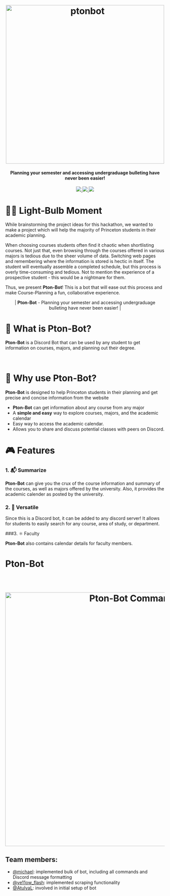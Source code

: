 <h1 align="center">
  <br>
  <a href="https://github.com/mwei4/HackPrincetonSP22/blob/main/logo.png"><img src="https://github.com/mwei4/HackPrincetonSP22/blob/main/logo.png" alt="ptonbot" width="500"></a>
<!--   Pton-Bot -->
</h1>

<!-- ------------------------------------------ -->

<h4 align="center">Planning your semester and accessing undergraduage bulleting have never been easier!</h4>

<p align="center">
  <a href="https://img.shields.io/badge/python-v3.6%2B-blue">
    <img src="https://img.shields.io/badge/python-v3.6%2B-blue">
  </a>
  
  <a href="https://img.shields.io/badge/json-%20%7B%3B%7D-orange">
    <img src="https://img.shields.io/badge/json-%20%7B%3B%7D-orange">
  </a>
  
  <a href="https://img.shields.io/badge/discord-Bot-9cf?logo=discord">
    <img src="https://img.shields.io/badge/discord-Bot-9cf?logo=discord">
  </a>

</p>

<!-- Demo Video -->

# 🧘‍♀️ Light-Bulb Moment

While brainstorming the project ideas for this hackathon, we wanted to make a project which will help the majority of Princeton students in their academic planning.

When choosing courses students often find it chaotic when shortlisting courses. Not just that, even browsing through the courses offered in various majors is tedious due to the sheer volume of data. Switching web pages and remembering where the information is stored is hectic in itself. The student will eventually assemble a completed schedule, but this process is overly time-consuming and tedious. Not to mention the experience of a prospective student - this would be a nightmare for them.

Thus, we present **Pton-Bot**! This is a bot that will ease out this process and make Course-Planning a fun, collaborative experience.

<p align="center"> | <b>Pton-Bot</b>  -  Planning your semester and accessing undergraduage bulleting have never been easier! |</p>

# 👀 What is Pton-Bot?

**Pton-Bot** is a Discord Bot that can be used by any student to get information on courses, majors, and planning out their degree.

<br>


# 🤖 Why use Pton-Bot?

**Pton-Bot** is designed to help Princeton students in their planning and get precise and concise information from the website

- **Pton-Bot** can get information about any course from any major
- A **simple and easy** way to explore courses, majors, and the academic calendar
- Easy way to access the academic calendar.
- Allows you to share and discuss potential classes with peers on Discord.

# 🎮 Features

### 1. 📬 Summarize

**Pton-Bot** can give you the crux of the course information and summary of the courses, as well as majors offered by the university. Also, it provides the academic calender as posted by the university.

### 2. 🚀 Versatile

Since this is a Discord bot, it can be added to any discord server! It allows for students to easily search for any course, area of study, or department.

###3. ⚛️ Faculty

**Pton-Bot** also contains calendar details for faculty members. 

# Pton-Bot

<h1 align="center">
  <br>
  <a href="https://github.com/mwei4/HackPrincetonSP22/blob/main/helpcmds.png"><img src="https://github.com/mwei4/HackPrincetonSP22/blob/main/helpcmds.png" alt="Pton-Bot Commands" width="800"></a>
<!--   <br>
  Json Schema
  <br> -->
</h1>

## Team members:
- [@michael](https://github.com/mwei4): implemented bulk of bot, including all commands and Discord message formatting
- [@ye11ow_flash](https://www.linkedin.com/in/jaineel97/): implemented scraping functionality
- [@AtulyaL](https://github.com/AtulyaL): involved in initial setup of bot
